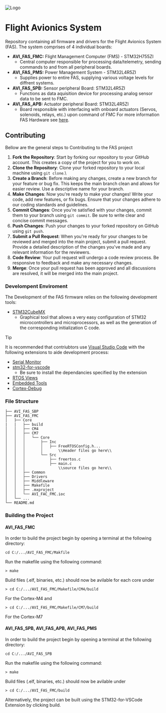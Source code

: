 
![Logo](https://github.com/UTATRocketry/FlightAvionicsSystem/blob/main/FAS.png?raw=true)


# Flight Avionics System

Repository containing all firmware and drivers for the Flight Avionics System (FAS). The system comprises of 4 individual boards:
- **AVI_FAS_FMC:** Flight Management Computer (FMS) -  STM32H755ZI
    - Central computer responsible for processing data/telemetry, sending commands to and from all peripheral boards.
- **AVI_FAS_PMS:** Power Management System - STM32L4R5ZI
    - Supplies power to entire FAS, supplying various voltage levels for diffrent systems.
- **AVI_FAS_SPB:** Sensor peripheral Board: STM32L4R5ZI
    - Functions as data aquisition device for processing analog sensor data to be sent to FMC.
- **AVI_FAS_APB:** Actuator peripheral Board: STM32L4R5ZI
    - Board responsible with interfacing with onboard actuators (Servos, solenoids, relays, etc.) upon command of FMC
For more information FAS Hardware see [here]().

## Contributing

Bellow are the general steps to Contributing to the FAS project

1. **Fork the Repository**: Start by forking our repository to your GitHub account. This creates a copy of the project for you to work on.
2. **Clone the Repository**: Clone your forked repository to your local machine using `git clone`.\
3. **Create a Branch**: Before making any changes, create a new branch for your feature or bug fix. This keeps the main branch clean and allows for easier review. Use a descriptive name for your branch.
4. **Make Changes**: Now you're ready to make your changes! Write your code, add new features, or fix bugs. Ensure that your changes adhere to our coding standards and guidelines.
5. **Commit Changes**: Once you're satisfied with your changes, commit them to your branch using `git commit`. Be sure to write clear and concise commit messages.
6. **Push Changes**: Push your changes to your forked repository on GitHub using `git push`.
7. **Submit a Pull Request**: When you're ready for your changes to be reviewed and merged into the main project, submit a pull request. Provide a detailed description of the changes you've made and any relevant information for the reviewers.
8. **Code Review**: Your pull request will undergo a code review process. Be responsive to feedback and make any necessary changes.
9. **Merge**: Once your pull request has been approved and all discussions are resolved, it will be merged into the main project.

### Develompent Enviroment
The Development of the FAS firmware relies on the following development tools:
- [STM32CubeMX](https://www.st.com/en/development-tools/stm32cubemx.html)
    -  Graphical tool that allows a very easy configuration of STM32 microcontrollers and microprocessors, as well as the generation of the corresponding initialization C code.
>[!Tip]
> It is recommended that contriubtors use [Visual Studio Code]() with the following extensions to aide development process:
>- [Serial Monitor](https://marketplace.visualstudio.com/items?itemName=ms-vscode.vscode-serial-monitor)
>- [stm32-for-vscode](https://marketplace.visualstudio.com/items?itemName=bmd.stm32-for-vscode)
>    - Be sure to install the dependancies specified by the extension
>- [RTOS Views](https://marketplace.visualstudio.com/items?itemName=mcu-debug.rtos-views)
>- [Embedded Tools](https://marketplace.visualstudio.com/items?itemName=ms-vscode.vscode-embedded-tools)
>- [Cortex-Debug](https://marketplace.visualstudio.com/items?itemName=marus25.cortex-debug)

### File Structure

```
├── AVI_FAS_SBP
├── AVI_FAS_FMC
│   ├── Core
|   |   ├── build
│   │   ├── CM4
│   │   ├── CM7
│   │   │   └── Core
│   │   │       ├── Inc
│   │   │       │   ├── FreeRTOSConfig.h...
│   │   │       │       \\Header files go here\\
│   │   │       └── Src
│   │   │           ├── freertos.c 
│   │   │           ├── main.c 
│   │   │               \\source files go here\\
│   │   ├── Common
│   │   ├── Drivers
│   │   ├── Middleware
│   │   ├── Makefile
│   │   ├── .mxproject
│   │   └── AVI_FAC_FMC.ioc
│   └── ...
└── README.md
```
### Building the Project
#### AVI_FAS_FMC
In order to build the project begin by opening a terminal at the following directory:
```
cd C:/.../AVI_FAS_FMC/Makfile
```
Run the makefile using the following command:
```
> make
```
Build files (.elf, binaries, etc.) should now be avilable for each core under
```
> cd C:/.../AVI_FAS_FMC/Makefile/CM4/build
```
For the Cortex-M4 and
```
> cd C:/.../AVI_FAS_FMC/Makefile/CM7/build
```
For the Cortex-M7
#### AVI_FAS_SPB, AVI_FAS_APB, AVI_FAS_PMS
In order to build the project begin by opening a terminal at the following directory:
```
cd C:/.../AVI_FAS_SPB
```
Run the makefile using the following command:
```
> make
```
Build files (.elf, binaries, etc.) should now be avilable under
```
> cd C:/.../AVI_FAS_FMC/build
```
Alternatively, the project can be built using the STM32-for-VSCode Extension by clicking build.
